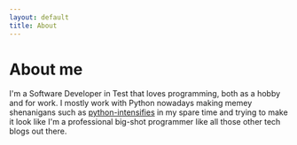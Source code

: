 ```yaml
---
layout: default
title: About
---
```

# About me

I'm a Software Developer in Test that loves programming, both as a hobby and for work. I mostly work with Python nowadays making memey shenanigans such as [python-intensifies](https://github.com/CarvellScott/python_intensifies) in my spare time and trying to make it look like I'm a professional big-shot programmer like all those other tech blogs out there.

